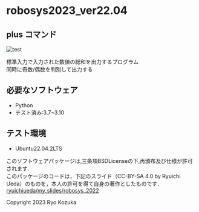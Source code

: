 # robosys2023_ver22.04

## plus コマンド
![test](https://github.com/RyoKozuka/robosys2023_ver22.04/actions/workflows/test.yml/badge.svg)

標準入力で入力された数値の総和を出力するプログラム  
同時に奇数/偶数を判別して出力する

## 必要なソフトウェア
* Python
 * テスト済み:3.7~3.10

## テスト環境
* Ubuntu22.04.2LTS


このソフトウェアパッケージは,三条項BSDLicenseの下,再頒布及び仕様が許可されます.  
このパッケージのコードは，下記のスライド（CC-BY-SA 4.0 by Ryuichi Ueda）のものを，本人の許可を得て自身の著作としたものです．  
[ryuichiueda/my_slides/robosys_2022](https://github.com/ryuichiueda/my_slides/tree/master/robosys_2022)

Copyright 2023 Ryo Kozuka
